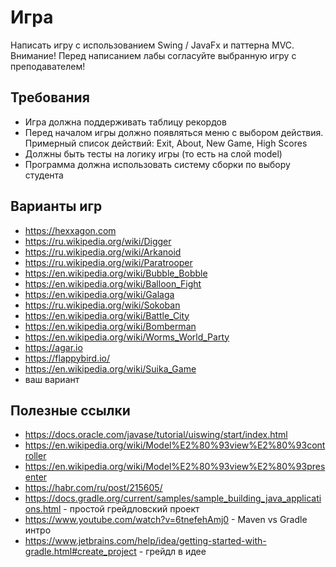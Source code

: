 # Игра

Написать игру с использованием Swing / JavaFx и паттерна MVC.  
Внимание! Перед написанием лабы согласуйте выбранную игру с преподавателем!

## Требования

- Игра должна поддерживать таблицу рекордов
- Перед началом игры должно появляться меню с выбором действия. Примерный список действий: Exit, About, New Game, High Scores
- Должны быть тесты на логику игры (то есть на слой model) 
- Программа должна использовать систему сборки по выбору студента

## Варианты игр

- https://hexxagon.com
- https://ru.wikipedia.org/wiki/Digger
- https://ru.wikipedia.org/wiki/Arkanoid
- https://ru.wikipedia.org/wiki/Paratrooper
- https://en.wikipedia.org/wiki/Bubble_Bobble
- https://en.wikipedia.org/wiki/Balloon_Fight
- https://en.wikipedia.org/wiki/Galaga
- https://ru.wikipedia.org/wiki/Sokoban
- https://en.wikipedia.org/wiki/Battle_City
- https://en.wikipedia.org/wiki/Bomberman
- https://en.wikipedia.org/wiki/Worms_World_Party
- https://agar.io
- https://flappybird.io/
- https://en.wikipedia.org/wiki/Suika_Game
- ваш вариант

## Полезные ссылки

- https://docs.oracle.com/javase/tutorial/uiswing/start/index.html
- https://en.wikipedia.org/wiki/Model%E2%80%93view%E2%80%93controller
- https://en.wikipedia.org/wiki/Model%E2%80%93view%E2%80%93presenter
- https://habr.com/ru/post/215605/
- https://docs.gradle.org/current/samples/sample_building_java_applications.html - простой грейдловский проект
- https://www.youtube.com/watch?v=6tnefehAmj0 - Maven vs Gradle интро
- https://www.jetbrains.com/help/idea/getting-started-with-gradle.html#create_project - грейдл в идее
